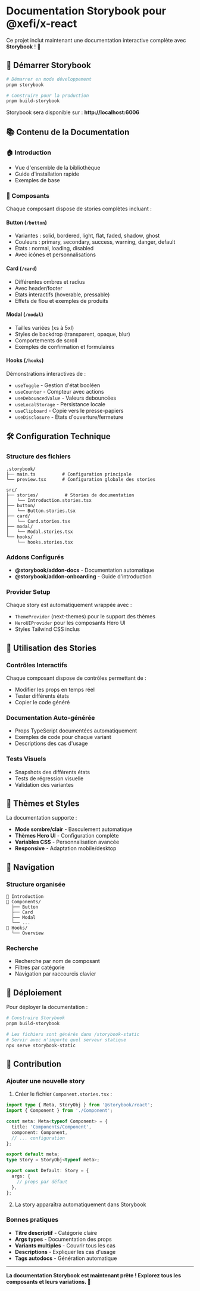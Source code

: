# Documentation Storybook pour @xefi/x-react

Ce projet inclut maintenant une documentation interactive complète avec **Storybook** ! 🎉

## 🚀 Démarrer Storybook

```bash
# Démarrer en mode développement
pnpm storybook

# Construire pour la production
pnpm build-storybook
```

Storybook sera disponible sur : **http://localhost:6006**

## 📚 Contenu de la Documentation

### 🏠 Introduction
- Vue d'ensemble de la bibliothèque
- Guide d'installation rapide
- Exemples de base

### 🧩 Composants
Chaque composant dispose de stories complètes incluant :

#### **Button** (`/button`)
- Variantes : solid, bordered, light, flat, faded, shadow, ghost
- Couleurs : primary, secondary, success, warning, danger, default
- États : normal, loading, disabled
- Avec icônes et personnalisations

#### **Card** (`/card`)
- Différentes ombres et radius
- Avec header/footer
- États interactifs (hoverable, pressable)
- Effets de flou et exemples de produits

#### **Modal** (`/modal`)
- Tailles variées (xs à 5xl)
- Styles de backdrop (transparent, opaque, blur)
- Comportements de scroll
- Exemples de confirmation et formulaires

#### **Hooks** (`/hooks`)
Démonstrations interactives de :
- `useToggle` - Gestion d'état booléen
- `useCounter` - Compteur avec actions
- `useDebouncedValue` - Valeurs debouncées
- `useLocalStorage` - Persistance locale
- `useClipboard` - Copie vers le presse-papiers
- `useDisclosure` - États d'ouverture/fermeture

## 🛠️ Configuration Technique

### Structure des fichiers
```
.storybook/
├── main.ts          # Configuration principale
└── preview.tsx      # Configuration globale des stories

src/
├── stories/          # Stories de documentation
│   └── Introduction.stories.tsx
├── button/
│   └── Button.stories.tsx
├── card/
│   └── Card.stories.tsx
├── modal/
│   └── Modal.stories.tsx
└── hooks/
    └── hooks.stories.tsx
```

### Addons Configurés
- **@storybook/addon-docs** - Documentation automatique
- **@storybook/addon-onboarding** - Guide d'introduction

### Provider Setup
Chaque story est automatiquement wrappée avec :
- `ThemeProvider` (next-themes) pour le support des thèmes
- `HeroUIProvider` pour les composants Hero UI
- Styles Tailwind CSS inclus

## 📖 Utilisation des Stories

### Contrôles Interactifs
Chaque composant dispose de contrôles permettant de :
- Modifier les props en temps réel
- Tester différents états
- Copier le code généré

### Documentation Auto-générée
- Props TypeScript documentées automatiquement
- Exemples de code pour chaque variant
- Descriptions des cas d'usage

### Tests Visuels
- Snapshots des différents états
- Tests de régression visuelle
- Validation des variantes

## 🎨 Thèmes et Styles

La documentation supporte :
- **Mode sombre/clair** - Basculement automatique
- **Thèmes Hero UI** - Configuration complète
- **Variables CSS** - Personnalisation avancée
- **Responsive** - Adaptation mobile/desktop

## 📱 Navigation

### Structure organisée
```
📁 Introduction
📁 Components/
  ├── Button
  ├── Card  
  ├── Modal
  └── ...
📁 Hooks/
  └── Overview
```

### Recherche
- Recherche par nom de composant
- Filtres par catégorie
- Navigation par raccourcis clavier

## 🚀 Déploiement

Pour déployer la documentation :

```bash
# Construire Storybook
pnpm build-storybook

# Les fichiers sont générés dans /storybook-static
# Servir avec n'importe quel serveur statique
npx serve storybook-static
```

## 🤝 Contribution

### Ajouter une nouvelle story

1. Créer le fichier `Component.stories.tsx` :
```typescript
import type { Meta, StoryObj } from '@storybook/react';
import { Component } from './Component';

const meta: Meta<typeof Component> = {
  title: 'Components/Component',
  component: Component,
  // ... configuration
};

export default meta;
type Story = StoryObj<typeof meta>;

export const Default: Story = {
  args: {
    // props par défaut
  },
};
```

2. La story apparaîtra automatiquement dans Storybook

### Bonnes pratiques
- **Titre descriptif** - Catégorie claire
- **Args types** - Documentation des props
- **Variants multiples** - Couvrir tous les cas
- **Descriptions** - Expliquer les cas d'usage
- **Tags autodocs** - Génération automatique

---

**La documentation Storybook est maintenant prête ! Explorez tous les composants et leurs variations. 🎉**